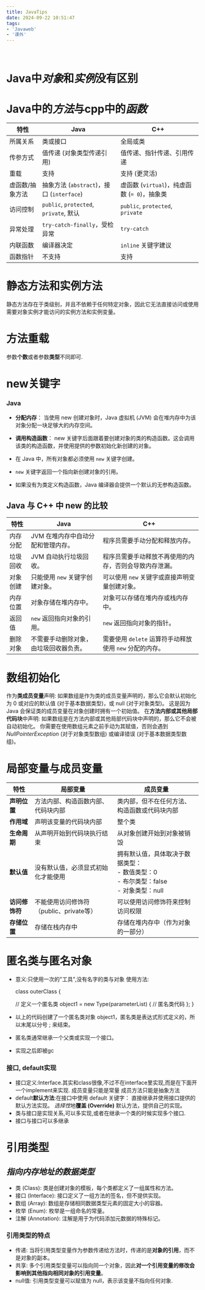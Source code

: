 ```yaml
---
title: JavaTips
date: 2024-09-22 10:51:47
tags:
- 'Javaweb'
- '课外'
---
```

 <!-- more -->
# Java中*对象*和*实例*没有区别

# Java中的*方法*与cpp中的*函数*

| 特性        | Java                                             | C++                                             |
|-------------|-------------------------------------------------|-------------------------------------------------|
| 所属关系     | 类或接口                                         | 全局或类                                         |
| 传参方式     | 值传递 (对象类型传递引用)                       | 值传递、指针传递、引用传递                       |
| 重载        | 支持                                             | 支持 (更灵活)                                     |
| 虚函数/抽象方法 | 抽象方法 (`abstract`)，接口 (`interface`) | 虚函数 (`virtual`)，纯虚函数 (`= 0`)，抽象类 |
| 访问控制     | `public`, `protected`, `private`, 默认     | `public`, `protected`, `private`             |
| 异常处理     | `try-catch-finally`，受检异常                 | `try-catch`                                     |
| 内联函数     | 编译器决定                                         | `inline` 关键字建议                             |
| 函数指针     | 不支持                                             | 支持                                             |

# 静态方法和实例方法

静态方法存在于类级别，并且不依赖于任何特定对象，因此它无法直接访问或使用需要对象实例才能访问的实例方法和实例变量。

# 方法重载

参数**个数**或者参数**类型**不同即可.

# new关键字

### Java

- **分配内存**： 当使用 new 创建对象时，Java 虚拟机 (JVM) 会在堆内存中为该对象分配一块足够大的内存空间。
- **调用构造函数**： new 关键字后面跟着要创建对象的类的构造函数。这会调用该类的构造函数，并使用提供的参数初始化新创建的对象。

- 在 Java 中，所有对象都必须使用 `new` 关键字创建。
- `new` 关键字返回一个指向新创建对象的引用。
- 如果没有为类定义构造函数，Java 编译器会提供一个默认的无参构造函数。

## Java 与 C++ 中 new 的比较

| 特性          | Java                                 | C++                                     |
|-----------------|--------------------------------------|------------------------------------------|
| 内存分配       | JVM 在堆内存中自动分配和管理内存。  | 程序员需要手动分配和释放内存。             |
| 垃圾回收       | JVM 自动执行垃圾回收。              | 程序员需要手动释放不再使用的内存，否则会导致内存泄漏。 |
| 对象创建       | 只能使用 `new` 关键字创建对象。      | 可以使用 `new` 关键字或直接声明变量创建对象。 |
| 内存位置       | 对象存储在堆内存中。               | 对象可以存储在堆内存或栈内存中。         |
| 返回值          | `new` 返回指向对象的引用。           | `new` 返回指向对象的指针。               |
| 删除对象       | 不需要手动删除对象，由垃圾回收器负责。 | 需要使用 `delete` 运算符手动释放使用 `new` 分配的内存。 |

# 数组初始化

作为**类成员变量**声明: 如果数组是作为类的成员变量声明的，那么它会默认初始化为 0 或对应的默认值 (对于基本数据类型)，或 null (对于对象类型)。 这是因为 Java 会保证类的成员变量在对象创建时拥有一个初始值。
在**方法内部或其他局部代码块**中声明: 如果数组是在方法内部或其他局部代码块中声明的，那么它不会被自动初始化。 你需要在使用数组元素之前手动为其赋值，否则会遇到 *NullPointerException* (对于对象类型数组) 或编译错误 (对于基本数据类型数组)。

# 局部变量与成员变量

| 特性 | 局部变量 | 成员变量 |
|---|---|---|
| **声明位置** | 方法内部、构造函数内部、代码块内部 | 类内部，但不在任何方法、构造函数或代码块内部 |
| **作用域** | 声明该变量的代码块内部 | 整个类 |
| **生命周期** | 从声明开始到代码块执行结束 | 从对象创建开始到对象被销毁 |
| **默认值** | 没有默认值，必须显式初始化才能使用 |  拥有默认值，具体取决于数据类型：<br> - 数值类型：0<br> - 布尔类型：false<br> - 对象类型：null |
| **访问修饰符** | 不能使用访问修饰符（public、private等） | 可以使用访问修饰符来控制访问权限 |
| **存储位置** | 存储在栈内存中 | 存储在堆内存中（作为对象的一部分） |

# 匿名类与匿名对象

- 意义:只使用一次的"工具",没有名字的类与对象
使用方法:

    class outerClass {

    // 定义一个匿名类
    object1 = new Type(parameterList) {
         // 匿名类代码
    };
    }
- 以上的代码创建了一个匿名类对象 object1，匿名类是表达式形式定义的，所以末尾以分号 ; 来结束。
- 匿名类通常继承一个父类或实现一个接口。
- 实现之后即被gc

### 接口, default实现

- 接口定义:Interface.其实和class很像,不过不在interface里实现,而是在下面开一个implement来实现.
成员变量只能是常量
成员方法只能是抽象方法
- default**默认方法**:在接口中使用 default 关键字：
直接继承并使用接口提供的默认方法实现。
*选择性*地**覆盖 (Override)** 默认方法，提供自己的实现。
- 类与接口是实现关系,可以多实现,或者在继承一个类的时候实现多个接口.
- 接口与接口可以多继承

# 引用类型

## *指向内存地址的数据类型*

- 类 (Class): 类是创建对象的模板，每个类都定义了一组属性和方法。
- 接口 (Interface): 接口定义了一组方法的签名，但不提供实现。
- 数组 (Array): 数组是存储相同数据类型元素的固定大小的容器。
- 枚举 (Enum): 枚举是一组命名的常量。
- 注解 (Annotation): 注解是用于为代码添加元数据的特殊标记。

### 引用类型的特点

- 传递: 当将引用类型变量作为参数传递给方法时，传递的是**对象的引用**，而不是对象的副本。
- 共享: 多个引用类型变量可以指向同一个对象，因此**对一个引用变量的修改会影响到其他指向相同对象的引用变量**。
- null值: 引用类型变量可以赋值为 null，表示该变量不指向任何对象.


